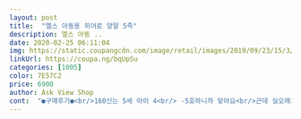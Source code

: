 ```yaml
---
layout: post 
title:  "엘스 아동용 히어로 양말 5족" 
description: 엘스 아동 ..
date: 2020-02-25 06:11:04 
img: https://static.coupangcdn.com/image/retail/images/2019/09/23/15/3/afc8693e-2207-442e-8a3b-0836fbbd716e.jpg 
linkUrl: https://coupa.ng/bqUpSu 
categories: [1005] 
color: 7E57C2 
price: 6900 
author: Ask View Shop 
cont:  "●구매후기●<br/>160신는 5세 아이 4<br/> -5호하니까 맞아요<br/>근데 실오래기가 너무 많이 풀리네요<br/>두껍지 않아요ㅡ 200사이즈 8살 아들ㅡ 좀 크네요ㅡ 너무 쨍한 원색이라 쫌 촌빨날림ㅡ 발목이 보이지않으면ㅡ이게 히어로양말인지 뭔지ㅡ 발목외엔 아무 그림이 없어서ㅡ심심 and amp;촌티ㅡ 다2소에 개당 천원인데, 쫌 후회되네ㅡ 개별포장 아니라 나눠쓰기도 별로임ㅡ 보.<br/>통ㅡ<br/>양말을 대물림으로 신겼는데 모처럼 새양말이 둘째에게도 생겼네요.<br/> 마블 캐릭터 5종 양말셋트 아이가 좋아합니다.<br/> 매일 아침마다 신고싶은 양말을 선택해서 들고 올듯 싶네요.<br/> 만족합니다.<br/> 번창하세요.<br/><br/>160신는 5세 아이 4<br/> -5호하니까 맞아요<br/>근데 실오래기가 너무 많이 풀리네요<br/>두껍지 않아요ㅡ 200사이즈 8살 아들ㅡ 좀 크네요ㅡ 너무 쨍한 원색이라 쫌 촌빨날림ㅡ 발목이 보이지않으면ㅡ이게 히어로양말인지 뭔지ㅡ 발목외엔 아무 그림이 없어서ㅡ심심 and amp;촌티ㅡ 다2소에 개당 천원인데, 쫌 후회되네ㅡ 개별포장 아니라 나눠쓰기도 별로임ㅡ 보.<br/>통ㅡ<br/>양말을 대물림으로 신겼는데 모처럼 새양말이 둘째에게도 생겼네요.<br/> 마블 캐릭터 5종 양말셋트 아이가 좋아합니다.<br/> 매일 아침마다 신고싶은 양말을 선택해서 들고 올듯 싶네요.<br/> 만족합니다.<br/> 번창하세요.<br/><br/>" 
---
```

